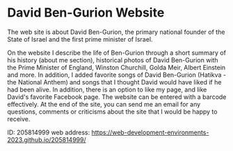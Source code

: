 # David Ben-Gurion Website
The web site is about David Ben-Gurion, the primary national founder of the State of Israel and the
first prime minister of Israel.


On the website I describe the life of Ben-Gurion through a short summary of his history (about me section), historical photos of David Ben-Gurion with the Prime Minister of England, Winston Churchill, Golda Meir, Albert Einstein and more. In addition, I added favorite songs of David Ben-Gurion (Hatikva - the National Anthem) and songs that I thought David would have liked if he had been alive. In addition, there is an option to like my page, and like David's favorite Facebook page. The website can be entered with a barcode effectively. At the end of the site, you can send me an email for any questions, comments or criticisms about the site that I would be happy to receive.

ID: 205814999
web address: https://web-development-environments-2023.github.io/205814999/

